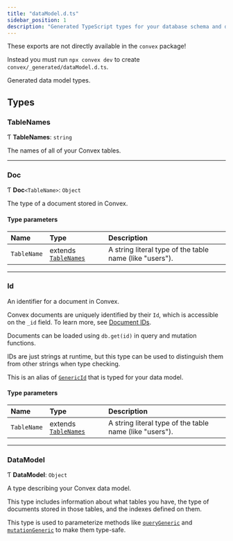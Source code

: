 ```yaml
---
title: "dataModel.d.ts"
sidebar_position: 1
description: "Generated TypeScript types for your database schema and documents"
---
```


<Admonition type="caution" title="This code is generated">

These exports are not directly available in the `convex` package!

Instead you must run `npx convex dev` to create
`convex/_generated/dataModel.d.ts`.

</Admonition>

Generated data model types.

## Types

### TableNames

Ƭ **TableNames**: `string`

The names of all of your Convex tables.

---

### Doc

Ƭ **Doc**`<TableName>`: `Object`

The type of a document stored in Convex.

#### Type parameters

| Name        | Type                                | Description                                             |
| :---------- | :---------------------------------- | :------------------------------------------------------ |
| `TableName` | extends [`TableNames`](#tablenames) | A string literal type of the table name (like "users"). |

---

### Id

An identifier for a document in Convex.

Convex documents are uniquely identified by their `Id`, which is accessible on
the `_id` field. To learn more, see [Document IDs](/database/document-ids.mdx).

Documents can be loaded using `db.get(id)` in query and mutation functions.

IDs are just strings at runtime, but this type can be used to distinguish them
from other strings when type checking.

This is an alias of [`GenericId`](/api/modules/values#genericid) that is typed
for your data model.

#### Type parameters

| Name        | Type                                | Description                                             |
| :---------- | :---------------------------------- | :------------------------------------------------------ |
| `TableName` | extends [`TableNames`](#tablenames) | A string literal type of the table name (like "users"). |

---

### DataModel

Ƭ **DataModel**: `Object`

A type describing your Convex data model.

This type includes information about what tables you have, the type of documents
stored in those tables, and the indexes defined on them.

This type is used to parameterize methods like
[`queryGeneric`](/api/modules/server#querygeneric) and
[`mutationGeneric`](/api/modules/server#mutationgeneric) to make them type-safe.
